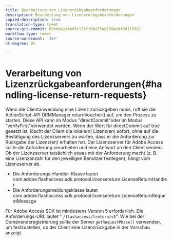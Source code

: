 ```yaml
---
title: Bearbeitung von Lizenzrückgabeanforderungen
description: Bearbeitung von Lizenzrückgabeanforderungen
copied-description: true
translation-type: tm+mt
source-git-commit: 89bdda1d4bd5c126f19ba75a819942df901183d1
workflow-type: tm+mt
source-wordcount: '167'
ht-degree: 0%

---
```



# Verarbeitung von Lizenzrückgabeanforderungen{#handling-license-return-requests}

Wenn die Clientanwendung eine Lizenz zurückgeben muss, ruft sie die ActionScript-API DRMManager.returnVoucher() auf, um den Prozess zu starten. Diese API kann im Modus &quot;directCommit&quot;oder im Modus &quot;verifyFirst&quot;verwendet werden. Wenn der Wert für directCommit auf true gesetzt ist, löscht der Client die lokale(n) Lizenz(en) sofort, ohne auf die Bestätigung des Lizenzservers zu warten, dass er die Anforderung zur Rückgabe der Lizenz(en) erhalten hat. Der Lizenzserver für Adobe Access sollte die Anforderung verarbeiten und eine Antwort an den Client senden. Ob der Lizenzserver tatsächlich etwas mit der Anforderung macht (z. B. eine Lizenzanzahl für den jeweiligen Benutzer festlegen), hängt vom Lizenzserver ab.

* Die Anforderungs-Handler-Klasse lautet com.adobe.flashaccess.sdk.protocol.licensereturn.LicenseReturnHandler
* Die Anforderungsmeldungsklasse lautet com.adobe.flashaccess.sdk.protocol.licensereturn.LicenseReturnRequestMessage

Für Adobe Access SDK ist mindestens Version 5 erforderlich. Die Anforderungs-URL lautet &quot; `/flashaccess/lreturn/v5`&quot;. Wie bei der Domänenderegistrierung sollte der Server `getRequestPhase()` verwenden, um festzustellen, ob der Client eine Lizenzrückgabe in der Vorschau anzeigt.
